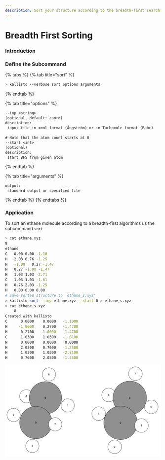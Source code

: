 ```yaml
---
description: Sort your structure according to the breadth-first search algorithm.
---
```


# Breadth First Sorting

### Introduction

### Define the Subcommand

{% tabs %}
{% tab title="sort" %}
```bash
> kallisto --verbose sort options arguments
```
{% endtab %}

{% tab title="options" %}
```markup
--inp <string> 
(optional, default: coord)
description: 
 input file in xmol format (Ångström) or in Turbomole format (Bohr)
 
# Note that the atom count starts at 0
--start <int>
(optional)
description:
 start BFS from given atom
```
{% endtab %}

{% tab title="arguments" %}
```
output: 
 standard output or specified file
```
{% endtab %}
{% endtabs %}

### Application

To sort an ethane molecule according to a breadth-first algorithms us the subcommand `sort`

```bash
> cat ethane.xyz
8
ethane
C	0.00 0.00 -1.10
H	2.03 0.76 -1.25
H	-1.00	0.27 -1.47
H	0.27 -1.00 -1.47
H	1.03 1.03 -2.71
C	1.03 1.03 -1.61
H	0.76 2.03 -1.25
H	0.00 0.00 0.00
# Save sorted structure to 'ethane_s.xyz'
> kallisto sort --inp ethane.xyz --start 0 > ethane_s.xyz
> cat ethane_s.xyz
    8
Created with kallisto
C      0.0000    0.0000   -1.1000
H     -1.0000    0.2700   -1.4700
H      0.2700   -1.0000   -1.4700
C      1.0300    1.0300   -1.6100
H      0.0000    0.0000    0.0000
H      2.0300    0.7600   -1.2500
H      1.0300    1.0300   -2.7100
H      0.7600    2.0300   -1.2500
```

![](../.gitbook/assets/bfs.png)

